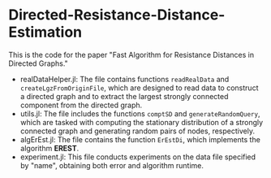 # Directed-Resistance-Distance-Estimation
This is the code for the paper "Fast Algorithm for Resistance Distances in Directed Graphs."
* realDataHelper.jl: The file contains functions `readRealData` and `createLgzFromOriginFile`, which are designed to read data to construct a directed graph and to extract the largest strongly connected component from the directed graph.
* utils.jl: The file includes the functions `comptSD` and `generateRandomQuery`, which are tasked with computing the stationary distribution of a strongly connected graph and generating random pairs of nodes, respectively.
* algErEst.jl: The file contains the function `ErEstDi`, which implements the algorithm **EREST**.
* experiment.jl: This file conducts experiments on the data file specified by "name", obtaining both error and algorithm runtime.

